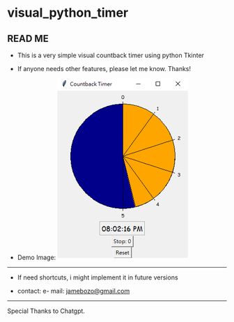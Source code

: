 # visual_python_timer

## READ ME 
- This is a very simple visual countback timer using python Tkinter
- If anyone needs other features, please let me know.
  Thanks!

- Demo Image:
![countback_timer](./images/circular_countback_timer.png)

------------------------
- If need shortcuts, 
  i might implement it in future versions


- contact: 
e- mail: jamebozo@gmail.com 


------------------------
Special Thanks to Chatgpt. 

